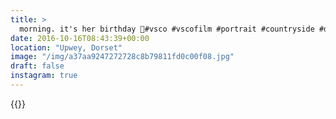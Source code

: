 ```yaml
---
title: >
  morning. it's her birthday 🎈#vsco #vscofilm #portrait #countryside #dorset #nature
date: 2016-10-16T08:43:39+00:00
location: "Upwey, Dorset"
image: "/img/a37aa9247272728c8b79811fd0c00f08.jpg"
draft: false
instagram: true
---
```


{{<photo src="/img/a37aa9247272728c8b79811fd0c00f08.jpg">}}

